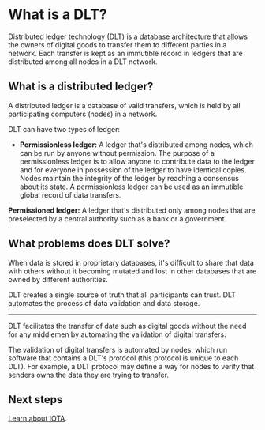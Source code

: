 # What is a DLT?

Distributed ledger technology (DLT) is a database architecture that allows the owners of digital goods to transfer them to different parties in a network. Each transfer is kept as an immutible record in ledgers that are distributed among all nodes in a DLT network.

## What is a distributed ledger?

A distributed ledger is a database of valid transfers, which is held by all participating computers (nodes) in a network.

DLT can have two types of ledger:
* **Permissionless ledger:** A ledger that's distributed among nodes, which can be run by anyone without permission. The purpose of a permissionless ledger is to allow anyone to contribute data to the ledger and for everyone in possession of the ledger to have identical copies. Nodes maintain the integrity of the ledger by reaching a consensus about its state. A permissionless ledger can be used as an immutible global record of data transfers.

**Permissioned ledger:** A ledger that's distributed only among nodes that are preselected by a central authority such as a bank or a government.

## What problems does DLT solve?

When data is stored in proprietary databases, it's difficult to share that data with others without it becoming mutated and lost in other databases that are owned by different authorities.

DLT creates a single source of truth that all participants can trust. DLT automates the process of data validation and data storage.

<hr>

DLT facilitates the transfer of data such as digital goods without the need for any middlemen by automating the validation of digital transfers.

The validation of digital transfers is automated by nodes, which run software that contains a DLT's protocol (this protocol is unique to each DLT). For example, a DLT protocol may define a way for nodes to verify that senders owns the data they are trying to transfer.

## Next steps

[Learn about IOTA](introduction/what-is-iota.md).